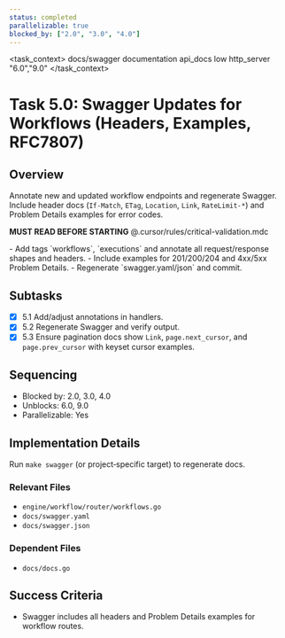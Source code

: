 ```yaml
---
status: completed
parallelizable: true
blocked_by: ["2.0", "3.0", "4.0"]
---
```


<task_context>
<domain>docs/swagger</domain>
<type>documentation</type>
<scope>api_docs</scope>
<complexity>low</complexity>
<dependencies>http_server</dependencies>
<unblocks>"6.0","9.0"</unblocks>
</task_context>

# Task 5.0: Swagger Updates for Workflows (Headers, Examples, RFC7807)

## Overview

Annotate new and updated workflow endpoints and regenerate Swagger. Include header docs (`If-Match`, `ETag`, `Location`, `Link`, `RateLimit-*`) and Problem Details examples for error codes.

<import>**MUST READ BEFORE STARTING** @.cursor/rules/critical-validation.mdc</import>

<requirements>
- Add tags `workflows`, `executions` and annotate all request/response shapes and headers.
- Include examples for 201/200/204 and 4xx/5xx Problem Details.
- Regenerate `swagger.yaml/json` and commit.
</requirements>

## Subtasks

- [x] 5.1 Add/adjust annotations in handlers.
- [x] 5.2 Regenerate Swagger and verify output.
- [x] 5.3 Ensure pagination docs show `Link`, `page.next_cursor`, and `page.prev_cursor` with keyset cursor examples.

## Sequencing

- Blocked by: 2.0, 3.0, 4.0
- Unblocks: 6.0, 9.0
- Parallelizable: Yes

## Implementation Details

Run `make swagger` (or project‑specific target) to regenerate docs.

### Relevant Files

- `engine/workflow/router/workflows.go`
- `docs/swagger.yaml`
- `docs/swagger.json`

### Dependent Files

- `docs/docs.go`

## Success Criteria

- Swagger includes all headers and Problem Details examples for workflow routes.

